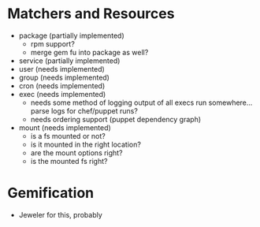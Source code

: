 # Matchers and Resources

* package (partially implemented)
  - rpm support?
  - merge gem fu into package as well?
* service (partially implemented)
* user (needs implemented)
* group (needs implemented)
* cron (needs implemented)
* exec (needs implemented)
  - needs some method of logging output of all execs run somewhere... parse logs for chef/puppet runs?
  - needs ordering support (puppet dependency graph)
* mount (needs implemented)
  - is a fs mounted or not?
  - is it mounted in the right location?
  - are the mount options right?
  - is the mounted fs right?

# Gemification

* Jeweler for this, probably
